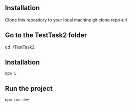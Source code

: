 ## Installation
   Clone this repository to your local machine
   git clone repo-url

## Go to the TestTask2 folder
   cd ./TestTask2
   
## Installation
    npm i 

## Run the project
    npm run dev

